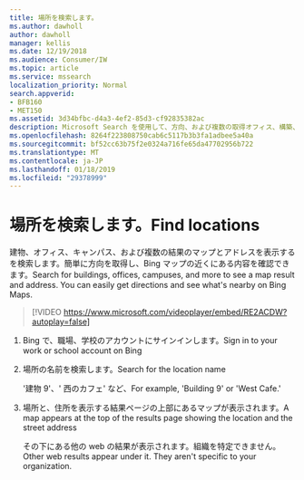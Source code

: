 ```yaml
---
title: 場所を検索します。
ms.author: dawholl
author: dawholl
manager: kellis
ms.date: 12/19/2018
ms.audience: Consumer/IW
ms.topic: article
ms.service: mssearch
localization_priority: Normal
search.appverid:
- BFB160
- MET150
ms.assetid: 3d34bfbc-d4a3-4ef2-85d3-cf92835382ac
description: Microsoft Search を使用して、方向、および複数の取得オフィス、構築、およびその他のワークスペースの場所を検索するには
ms.openlocfilehash: 8264f223808750cab6c5117b3b3fa1adbee5a40a
ms.sourcegitcommit: bf52cc63b75f2e0324a716fe65da47702956b722
ms.translationtype: MT
ms.contentlocale: ja-JP
ms.lasthandoff: 01/18/2019
ms.locfileid: "29378999"
---
```

# <a name="find-locations"></a><span data-ttu-id="dcb24-103">場所を検索します。</span><span class="sxs-lookup"><span data-stu-id="dcb24-103">Find locations</span></span>

<span data-ttu-id="dcb24-p101">建物、オフィス、キャンパス、および複数の結果のマップとアドレスを表示するを検索します。簡単に方向を取得し、Bing マップの近くにある内容を確認できます。</span><span class="sxs-lookup"><span data-stu-id="dcb24-p101">Search for buildings, offices, campuses, and more to see a map result and address. You can easily get directions and see what's nearby on Bing Maps.</span></span>

> [!VIDEO https://www.microsoft.com/videoplayer/embed/RE2ACDW?autoplay=false]
  
1. <span data-ttu-id="dcb24-106">Bing で、職場、学校のアカウントにサインインします。</span><span class="sxs-lookup"><span data-stu-id="dcb24-106">Sign in to your work or school account on Bing</span></span>
    
2. <span data-ttu-id="dcb24-107">場所の名前を検索します。</span><span class="sxs-lookup"><span data-stu-id="dcb24-107">Search for the location name</span></span>
    
    <span data-ttu-id="dcb24-108">'建物 9'、' 西のカフェ' など、</span><span class="sxs-lookup"><span data-stu-id="dcb24-108">For example, 'Building 9' or 'West Cafe.'</span></span>
    
3. <span data-ttu-id="dcb24-109">場所と、住所を表示する結果ページの上部にあるマップが表示されます。</span><span class="sxs-lookup"><span data-stu-id="dcb24-109">A map appears at the top of the results page showing the location and the street address</span></span>
    
    <span data-ttu-id="dcb24-p102">その下にある他の web の結果が表示されます。組織を特定できません。</span><span class="sxs-lookup"><span data-stu-id="dcb24-p102">Other web results appear under it. They aren't specific to your organization.</span></span>

  


